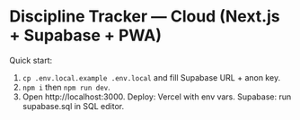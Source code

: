 # Discipline Tracker — Cloud (Next.js + Supabase + PWA)
Quick start:
1) `cp .env.local.example .env.local` and fill Supabase URL + anon key.
2) `npm i` then `npm run dev`.
3) Open http://localhost:3000.
Deploy: Vercel with env vars. Supabase: run supabase.sql in SQL editor.
